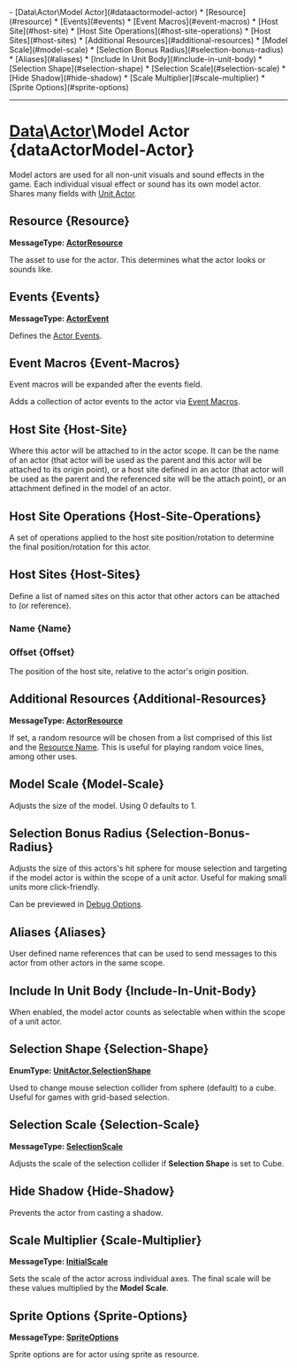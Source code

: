 <div id="toc" markdown="1">
- [Data\Actor\Model Actor](#dataactormodel-actor)
  * [Resource](#resource)
  * [Events](#events)
  * [Event Macros](#event-macros)
  * [Host Site](#host-site)
  * [Host Site Operations](#host-site-operations)
  * [Host Sites](#host-sites)
  * [Additional Resources](#additional-resources)
  * [Model Scale](#model-scale)
  * [Selection Bonus Radius](#selection-bonus-radius)
  * [Aliases](#aliases)
  * [Include In Unit Body](#include-in-unit-body)
  * [Selection Shape](#selection-shape)
  * [Selection Scale](#selection-scale)
  * [Hide Shadow](#hide-shadow)
  * [Scale Multiplier](#scale-multiplier)
  * [Sprite Options](#sprite-options)

</div>

***

# [](dcei.engine.proto.Actor.model_actor)**[Data](Data)\\[Actor](Data-Actor)\Model Actor** {dataActorModel-Actor}

[](manual-wiki-start)
Model actors are used for all non-unit visuals and sound effects in the game. Each individual visual effect or sound has its own model actor. Shares many fields with [Unit Actor](Data-Actor-Unit-Actor).
[](manual-wiki-end)

## [](dcei.engine.proto.ModelActor.resource)**Resource** {Resource}
[](dcei.engine.proto.ActorResource)**MessageType: [ActorResource](GenericMessage#actorresource)**

The asset to use for the actor. This determines what the actor looks or sounds like.

[](manual-wiki-start)

[](manual-wiki-end)

## [](dcei.engine.proto.ModelActor.events)**Events** {Events}
[](dcei.engine.proto.ActorEvent)**MessageType: [ActorEvent](Data-ActorEvent)**


[](manual-wiki-start)
Defines the [Actor Events](Data-ActorEvent).
[](manual-wiki-end)

## [](dcei.engine.proto.ModelActor.event_macros)**Event Macros** {Event-Macros}
Event macros will be expanded after the events field.

[](manual-wiki-start)
Adds a collection of actor events to the actor via [Event Macros](Data-Actor-Event-Macro).
[](manual-wiki-end)

## [](dcei.engine.proto.ModelActor.host_site)**Host Site** {Host-Site}
Where this actor will be attached to in the actor scope. It can be the name of an actor (that actor will be used as the parent and this actor will be attached to its origin point), or a host site defined in an actor (that actor will be used as the parent and the referenced site will be the attach point), or an attachment defined in the model of an actor.

[](manual-wiki-start)

[](manual-wiki-end)

## [](dcei.engine.proto.ModelActor.host_site_operations)**Host Site Operations** {Host-Site-Operations}
A set of operations applied to the host site position/rotation to determine the final position/rotation for this actor.

[](manual-wiki-start)

[](manual-wiki-end)

## [](dcei.engine.proto.ModelActor.host_sites)**Host Sites** {Host-Sites}
Define a list of named sites on this actor that other actors can be attached to (or reference).

[](manual-wiki-start)

[](manual-wiki-end)

### [](dcei.engine.proto.ModelActor.host_sites.name)**Name** {Name}

[](manual-wiki-start)

[](manual-wiki-end)

### [](dcei.engine.proto.HostSite.offset)**Offset** {Offset}
The position of the host site, relative to the actor's origin position.

[](manual-wiki-start)

[](manual-wiki-end)

## [](dcei.engine.proto.ModelActor.additional_resources)**Additional Resources** {Additional-Resources}
[](dcei.engine.proto.ActorResource)**MessageType: [ActorResource](GenericMessage#actorresource)**


[](manual-wiki-start)
If set, a random resource will be chosen from a list comprised of this list and the [Resource Name](#resource-name). This is useful for playing random voice lines, among other uses.
[](manual-wiki-end)

## [](dcei.engine.proto.ModelActor.model_scale)**Model Scale** {Model-Scale}
Adjusts the size of the model. Using 0 defaults to 1.

[](manual-wiki-start)

[](manual-wiki-end)

## [](dcei.engine.proto.ModelActor.selection_bonus_radius)**Selection Bonus Radius** {Selection-Bonus-Radius}
Adjusts the size of this actors's hit sphere for mouse selection and targeting if the model actor is within the scope of a unit actor. Useful for making small units more click-friendly.

[](manual-wiki-start)
Can be previewed in [Debug Options](Debugging-Features).
[](manual-wiki-end)

## [](dcei.engine.proto.ModelActor.aliases)**Aliases** {Aliases}
User defined name references that can be used to send messages to this actor from other actors in the same scope.

[](manual-wiki-start)

[](manual-wiki-end)

## [](dcei.engine.proto.ModelActor.include_in_unit_body)**Include In Unit Body** {Include-In-Unit-Body}
When enabled, the model actor counts as selectable when within the scope of a unit actor.

[](manual-wiki-start)

[](manual-wiki-end)

## [](dcei.engine.proto.ModelActor.selection_shape)**Selection Shape** {Selection-Shape}
[](dcei.engine.proto.UnitActor.SelectionShape)**EnumType: [UnitActor.SelectionShape](GenericEnum#unitactorselectionshape)**

Used to change mouse selection collider from sphere (default) to a cube. Useful for games with grid-based selection.

[](manual-wiki-start)

[](manual-wiki-end)

## [](dcei.engine.proto.ModelActor.selection_scale)**Selection Scale** {Selection-Scale}
[](dcei.engine.proto.UnitActor.SelectionScale)**MessageType: [SelectionScale](GenericMessage#unitactorselectionscale)**

Adjusts the scale of the selection collider if **Selection Shape** is set to Cube.

[](manual-wiki-start)

[](manual-wiki-end)

## [](dcei.engine.proto.ModelActor.hide_shadow)**Hide Shadow** {Hide-Shadow}
Prevents the actor from casting a shadow.

[](manual-wiki-start)

[](manual-wiki-end)

## [](dcei.engine.proto.ModelActor.scale_multiplier)**Scale Multiplier** {Scale-Multiplier}
[](dcei.engine.proto.InitialScale)**MessageType: [InitialScale](GenericMessage#initialscale)**

Sets the scale of the actor across individual axes. The final scale will be these values multiplied by the **Model Scale**.

[](manual-wiki-start)

[](manual-wiki-end)

## [](dcei.engine.proto.ModelActor.sprite_options)**Sprite Options** {Sprite-Options}
[](dcei.engine.proto.SpriteOptions)**MessageType: [SpriteOptions](GenericMessage#spriteoptions)**

Sprite options are for actor using sprite as resource.

[](manual-wiki-start)

[](manual-wiki-end)

